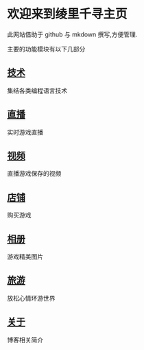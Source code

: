 # 欢迎来到绫里千寻主页

此网站借助于 github 与 mkdown 撰写,方便管理.

主要的功能模块有以下几部分

## [技术](technology/index.md)
集结各类编程语言技术

## [直播](live/index.md)
实时游戏直播

## [视频](video/index.md)
直播游戏保存的视频

## [店铺](shop/index.md)
购买游戏

## [相册](album/index.md)
游戏精美图片

## [旅游](tour/index.md)
放松心情环游世界

## [关于](about.md)
博客相关简介
